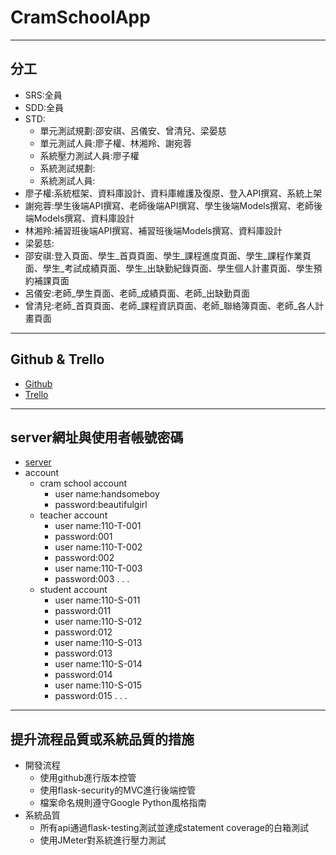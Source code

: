 # CramSchoolApp
***
## 分工
+ SRS:全員
+ SDD:全員
+ STD:
  + 單元測試規劃:邵安祺、呂儀安、曾清兒、梁晏慈
  + 單元測試人員:廖子權、林湘羚、謝宛蓉
  + 系統壓力測試人員:廖子權
  + 系統測試規劃:
  + 系統測試人員:
+ 廖子權:系統框架、資料庫設計、資料庫維護及復原、登入API撰寫、系統上架
+ 謝宛蓉:學生後端API撰寫、老師後端API撰寫、學生後端Models撰寫、老師後端Models撰寫、資料庫設計
+ 林湘羚:補習班後端API撰寫、補習班後端Models撰寫、資料庫設計
+ 梁晏慈:
+ 邵安祺:登入頁面、學生_首頁頁面、學生_課程進度頁面、學生_課程作業頁面、學生_考試成績頁面、學生_出缺勤紀錄頁面、學生個人計畫頁面、學生預約補課頁面
+ 呂儀安:老師_學生頁面、老師_成績頁面、老師_出缺勤頁面
+ 曾清兒:老師_首頁頁面、老師_課程資訊頁面、老師_聯絡簿頁面、老師_各人計畫頁面
*** 
## Github & Trello
+ [Github](https://github.com/LiaozhiCheng/CramSchoolApp)
+ [Trello](https://trello.com/b/1oxtUZNC/cs%E7%AE%A1%E7%90%86%E7%B3%BB%E7%B5%B1)
***
## server網址與使用者帳號密碼
+ [server](http://140.121.197.130:55001/)
+ account
  + cram school account
    + user name:handsomeboy
    + password:beautifulgirl
  + teacher account
    + user name:110-T-001
    + password:001
    + user name:110-T-002
    + password:002
    + user name:110-T-003
    + password:003
           .
           .
           .
  + student account
    + user name:110-S-011
    + password:011
    + user name:110-S-012
    + password:012
    + user name:110-S-013
    + password:013
    + user name:110-S-014
    + password:014
    + user name:110-S-015
    + password:015
          .
          .
          .
***
## 提升流程品質或系統品質的措施
+ 開發流程
  + 使用github進行版本控管
  + 使用flask-security的MVC進行後端控管
  + 檔案命名規則遵守Google Python風格指南
+ 系統品質
  + 所有api通過flask-testing測試並達成statement coverage的白箱測試
  + 使用JMeter對系統進行壓力測試
